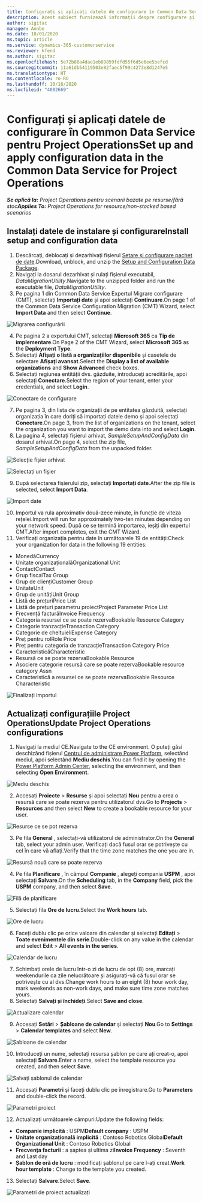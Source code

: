 ```yaml
---
title: Configurați și aplicați datele de configurare în Common Data Service pentru Project Operations
description: Acest subiect furnizează informații despre configurare și aplicarea datelor de configurare în Project Operations.
author: sigitac
manager: Annbe
ms.date: 10/01/2020
ms.topic: article
ms.service: dynamics-365-customerservice
ms.reviewer: kfend
ms.author: sigitac
ms.openlocfilehash: 5e72b88a4dae1eb89859fdfd55f6d5e6ee5befcd
ms.sourcegitcommit: 11a61db54119503e82faec5f99c4273e8d1247e5
ms.translationtype: HT
ms.contentlocale: ro-RO
ms.lasthandoff: 10/16/2020
ms.locfileid: "4082669"
---
```

# <a name="set-up-and-apply-configuration-data-in-the-common-data-service-for-project-operations"></a><span data-ttu-id="cf6c3-103">Configurați și aplicați datele de configurare în Common Data Service pentru Project Operations</span><span class="sxs-lookup"><span data-stu-id="cf6c3-103">Set up and apply configuration data in the Common Data Service for Project Operations</span></span>

<span data-ttu-id="cf6c3-104">_**Se aplică la:** Project Operations pentru scenarii bazate pe resurse/fără stoc_</span><span class="sxs-lookup"><span data-stu-id="cf6c3-104">_**Applies To:** Project Operations for resource/non-stocked based scenarios_</span></span>

## <a name="install-setup-and-configuration-data"></a><span data-ttu-id="cf6c3-105">Instalați datele de instalare și configurare</span><span class="sxs-lookup"><span data-stu-id="cf6c3-105">Install setup and configuration data</span></span>

1. <span data-ttu-id="cf6c3-106">Descărcați, deblocați și dezarhivați fișierul [Setare și configurare pachet de date](https://download.microsoft.com/download/1/3/4/1349369c-6209-42b7-b3b4-5be0e67cacd8/ProjOpsSampleSetupData-%20Integrated%20UR1.zip).</span><span class="sxs-lookup"><span data-stu-id="cf6c3-106">Download, unblock, and unzip the [Setup and Configuration Data Package](https://download.microsoft.com/download/1/3/4/1349369c-6209-42b7-b3b4-5be0e67cacd8/ProjOpsSampleSetupData-%20Integrated%20UR1.zip).</span></span>
2. <span data-ttu-id="cf6c3-107">Navigați la dosarul dezarhivat și rulați fișierul executabil, *DataMigrationUtility*.</span><span class="sxs-lookup"><span data-stu-id="cf6c3-107">Navigate to the unzipped folder and run the executable file, *DataMigrationUtility*.</span></span>
3. <span data-ttu-id="cf6c3-108">Pe pagina 1 din Common Data Service Expertul Migrare configurare (CMT), selectați **Importați date** și apoi selectați **Continuare**.</span><span class="sxs-lookup"><span data-stu-id="cf6c3-108">On page 1 of the Common Data Service Configuration Migration (CMT) Wizard, select **Import Data** and then select **Continue**.</span></span>

![Migrarea configurării](./media/1ConfigurationMigration.png)

4. <span data-ttu-id="cf6c3-110">Pe pagina 2 a expertului CMT, selectați **Microsoft 365** ca **Tip de implementare**.</span><span class="sxs-lookup"><span data-stu-id="cf6c3-110">On Page 2 of the CMT Wizard, select **Microsoft 365** as the **Deployment Type**.</span></span>
5. <span data-ttu-id="cf6c3-111">Selectați **Afișați o listă a organizațiilor disponibile** și casetele de selectare **Afișați avansat**.</span><span class="sxs-lookup"><span data-stu-id="cf6c3-111">Select the **Display a list of available organizations** and **Show Advanced** check boxes.</span></span>
6. <span data-ttu-id="cf6c3-112">Selectați regiunea entității dvs. găzduite, introduceți acreditările, apoi selectați **Conectare**.</span><span class="sxs-lookup"><span data-stu-id="cf6c3-112">Select the region of your tenant, enter your credentials, and select **Login**.</span></span>

![Conectare de configurare](./media/2ConfigurationSignin.png)

7. <span data-ttu-id="cf6c3-114">Pe pagina 3, din lista de organizații de pe entitatea găzduită, selectați organizația în care doriți să importați datele demo și apoi selectați **Conectare**.</span><span class="sxs-lookup"><span data-stu-id="cf6c3-114">On page 3, from the list of organizations on the tenant, select the organization you want to import the demo data into and select **Login**.</span></span>
8. <span data-ttu-id="cf6c3-115">La pagina 4, selectați fișierul arhivat, *SampleSetupAndConfigData* din dosarul arhivat.</span><span class="sxs-lookup"><span data-stu-id="cf6c3-115">On page 4, select the zip file, *SampleSetupAndConfigData* from the unpacked folder.</span></span>

![Selecție fișier arhivat](./media/3ZipFile.png)

![Selectați un fișier](./media/4SelectAFile.png)

9. <span data-ttu-id="cf6c3-118">După selectarea fișierului zip, selectați **Importați date**.</span><span class="sxs-lookup"><span data-stu-id="cf6c3-118">After the zip file is selected, select **Import Data**.</span></span>

![Import date](./media/5ImportData.png)

10. <span data-ttu-id="cf6c3-120">Importul va rula aproximativ două-zece minute, în funcție de viteza rețelei.</span><span class="sxs-lookup"><span data-stu-id="cf6c3-120">Import will run for approximately two-ten minutes depending on your network speed.</span></span> <span data-ttu-id="cf6c3-121">După ce se termină importarea, ieșiți din expertul CMT.</span><span class="sxs-lookup"><span data-stu-id="cf6c3-121">After import completes, exit the CMT Wizard.</span></span> 
11. <span data-ttu-id="cf6c3-122">Verificați organizația pentru date în următoarele 19 de entități:</span><span class="sxs-lookup"><span data-stu-id="cf6c3-122">Check your organization for data in the following 19 entities:</span></span>

  - <span data-ttu-id="cf6c3-123">Monedă</span><span class="sxs-lookup"><span data-stu-id="cf6c3-123">Currency</span></span>
  - <span data-ttu-id="cf6c3-124">Unitate organizațională</span><span class="sxs-lookup"><span data-stu-id="cf6c3-124">Organizational Unit</span></span>
  - <span data-ttu-id="cf6c3-125">Contact</span><span class="sxs-lookup"><span data-stu-id="cf6c3-125">Contact</span></span>
  - <span data-ttu-id="cf6c3-126">Grup fiscal</span><span class="sxs-lookup"><span data-stu-id="cf6c3-126">Tax Group</span></span>
  - <span data-ttu-id="cf6c3-127">Grup de clienți</span><span class="sxs-lookup"><span data-stu-id="cf6c3-127">Customer Group</span></span>
  - <span data-ttu-id="cf6c3-128">Unitate</span><span class="sxs-lookup"><span data-stu-id="cf6c3-128">Unit</span></span>
  - <span data-ttu-id="cf6c3-129">Grup de unități</span><span class="sxs-lookup"><span data-stu-id="cf6c3-129">Unit Group</span></span>
  - <span data-ttu-id="cf6c3-130">Listă de prețuri</span><span class="sxs-lookup"><span data-stu-id="cf6c3-130">Price List</span></span>
  - <span data-ttu-id="cf6c3-131">Listă de prețuri parametru proiect</span><span class="sxs-lookup"><span data-stu-id="cf6c3-131">Project Parameter Price List</span></span>
  - <span data-ttu-id="cf6c3-132">Frecvență factură</span><span class="sxs-lookup"><span data-stu-id="cf6c3-132">Invoice Frequency</span></span>
  - <span data-ttu-id="cf6c3-133">Categoria resursei ce se poate rezerva</span><span class="sxs-lookup"><span data-stu-id="cf6c3-133">Bookable Resource Category</span></span>
  - <span data-ttu-id="cf6c3-134">Categorie tranzacție</span><span class="sxs-lookup"><span data-stu-id="cf6c3-134">Transaction Category</span></span>
  - <span data-ttu-id="cf6c3-135">Categorie de cheltuieli</span><span class="sxs-lookup"><span data-stu-id="cf6c3-135">Expense Category</span></span>
  - <span data-ttu-id="cf6c3-136">Preț pentru rol</span><span class="sxs-lookup"><span data-stu-id="cf6c3-136">Role Price</span></span>
  - <span data-ttu-id="cf6c3-137">Preț pentru categoria de tranzacție</span><span class="sxs-lookup"><span data-stu-id="cf6c3-137">Transaction Category Price</span></span>
  - <span data-ttu-id="cf6c3-138">Caracteristică</span><span class="sxs-lookup"><span data-stu-id="cf6c3-138">Characteristic</span></span>
  - <span data-ttu-id="cf6c3-139">Resursă ce se poate rezerva</span><span class="sxs-lookup"><span data-stu-id="cf6c3-139">Bookable Resource</span></span>
  - <span data-ttu-id="cf6c3-140">Asociere categorie resursă care se poate rezerva</span><span class="sxs-lookup"><span data-stu-id="cf6c3-140">Bookable resource category Assn</span></span>
  - <span data-ttu-id="cf6c3-141">Caracteristică a resursei ce se poate rezerva</span><span class="sxs-lookup"><span data-stu-id="cf6c3-141">Bookable Resource Characteristic</span></span>

![Finalizați importul](./media/6CompleteImport.png)

## <a name="update-project-operations-configurations"></a><span data-ttu-id="cf6c3-143">Actualizați configurațiile Project Operations</span><span class="sxs-lookup"><span data-stu-id="cf6c3-143">Update Project Operations configurations</span></span>

1. <span data-ttu-id="cf6c3-144">Navigați la mediul CE.</span><span class="sxs-lookup"><span data-stu-id="cf6c3-144">Navigate to the CE environment.</span></span> <span data-ttu-id="cf6c3-145">O puteți găsi deschizând fișierul [Centrul de administrare Power Platform](https://admin.powerplatform.microsoft.com/environments), selectând mediul, apoi selectând **Mediu deschis**.</span><span class="sxs-lookup"><span data-stu-id="cf6c3-145">You can find it by opening the [Power Platform Admin Center](https://admin.powerplatform.microsoft.com/environments), selecting the environment, and then selecting **Open Environment**.</span></span> 

![Mediu deschis](./media/7OpenEnvironment.png)

2. <span data-ttu-id="cf6c3-147">Accesați **Proiecte** > **Resurse** și apoi selectați **Nou** pentru a crea o resursă care se poate rezerva pentru utilizatorul dvs.</span><span class="sxs-lookup"><span data-stu-id="cf6c3-147">Go to **Projects** > **Resources** and then select **New** to create a bookable resource for your user.</span></span>

![Resurse ce se pot rezerva](./media/8BookableResources.png)

3. <span data-ttu-id="cf6c3-149">Pe fila **General** , selectați-vă utilizatorul de administrator.</span><span class="sxs-lookup"><span data-stu-id="cf6c3-149">On the **General** tab, select your admin user.</span></span> <span data-ttu-id="cf6c3-150">Verificați dacă fusul orar se potrivește cu cel în care vă aflați.</span><span class="sxs-lookup"><span data-stu-id="cf6c3-150">Verify that the time zone matches the one you are in.</span></span> 

![Resursă nouă care se poate rezerva](./media/9NewBookableResource.png)

4. <span data-ttu-id="cf6c3-152">Pe fila **Planificare** , în câmpul **Companie** , alegeți compania **USPM** , apoi selectați **Salvare**.</span><span class="sxs-lookup"><span data-stu-id="cf6c3-152">On the **Scheduling** tab, in the **Company** field, pick the **USPM** company, and then select **Save**.</span></span> 

![Filă de planificare](./media/10SchedulingTab.png)

5. <span data-ttu-id="cf6c3-154">Selectați fila **Ore de lucru**.</span><span class="sxs-lookup"><span data-stu-id="cf6c3-154">Select the **Work hours** tab.</span></span>  

![Ore de lucru](./media/11WorkHours.png)

6. <span data-ttu-id="cf6c3-156">Faceți dublu clic pe orice valoare din calendar și selectați **Editați** > **Toate evenimentele din serie**.</span><span class="sxs-lookup"><span data-stu-id="cf6c3-156">Double-click on any value in the calendar and select **Edit** > **All events in the series**.</span></span> 

![Calendar de lucru](./media/12WorkCalendar.png)

7. <span data-ttu-id="cf6c3-158">Schimbați orele de lucru într-o zi de lucru de opt (8) ore, marcați weekendurile ca zile nelucrătoare și asigurați-vă că fusul orar se potrivește cu al dvs.</span><span class="sxs-lookup"><span data-stu-id="cf6c3-158">Change work hours to an eight (8) hour work day, mark weekends as non-work days, and make sure time zone matches yours.</span></span> 
8. <span data-ttu-id="cf6c3-159">Selectați **Salvați și închideți**.</span><span class="sxs-lookup"><span data-stu-id="cf6c3-159">Select **Save and close**.</span></span>

![Actualizare calendar](./media/13UpdateCalendar.png)

9. <span data-ttu-id="cf6c3-161">Accesați **Setări** > **Șabloane de calendar** și selectați **Nou**.</span><span class="sxs-lookup"><span data-stu-id="cf6c3-161">Go to **Settings** > **Calendar templates** and select **New**.</span></span>
 
 ![Șabloane de calendar](./media/14CalendarTemplates.png)
 
 10. <span data-ttu-id="cf6c3-163">Introduceți un nume, selectați resursa șablon pe care ați creat-o, apoi selectați **Salvare**.</span><span class="sxs-lookup"><span data-stu-id="cf6c3-163">Enter a name, select the template resource you created, and then select **Save**.</span></span> 
 
 ![Salvați șablonul de calendar](./media/15SaveCalendarTemplate.png)
 
 11. <span data-ttu-id="cf6c3-165">Accesați **Parametri** și faceți dublu clic pe înregistrare.</span><span class="sxs-lookup"><span data-stu-id="cf6c3-165">Go to **Parameters** and double-click the record.</span></span> 
 
 ![Parametri proiect](./media/16ProjectParameters.png)
 
12. <span data-ttu-id="cf6c3-167">Actualizați următoarele câmpuri:</span><span class="sxs-lookup"><span data-stu-id="cf6c3-167">Update the following fields:</span></span>

 - <span data-ttu-id="cf6c3-168">**Companie implicită** : USPM</span><span class="sxs-lookup"><span data-stu-id="cf6c3-168">**Default company** : USPM</span></span>
 - <span data-ttu-id="cf6c3-169">**Unitate organizațională implicită** : Contoso Robotics Global</span><span class="sxs-lookup"><span data-stu-id="cf6c3-169">**Default Organizational Unit** : Contoso Robotics Global</span></span>
 - <span data-ttu-id="cf6c3-170">**Frecvența facturii** : a șaptea și ultima zi</span><span class="sxs-lookup"><span data-stu-id="cf6c3-170">**Invoice Frequency** : Seventh and Last day</span></span>
 - <span data-ttu-id="cf6c3-171">**Șablon de oră de lucru** : modificați șablonul pe care l-ați creat.</span><span class="sxs-lookup"><span data-stu-id="cf6c3-171">**Work hour template** : Change to the template you created.</span></span>

13. <span data-ttu-id="cf6c3-172">Selectați **Salvare**.</span><span class="sxs-lookup"><span data-stu-id="cf6c3-172">Select **Save**.</span></span> 

![Parametri de proiect actualizați](./media/17UpdatedProjectParameters.png)
